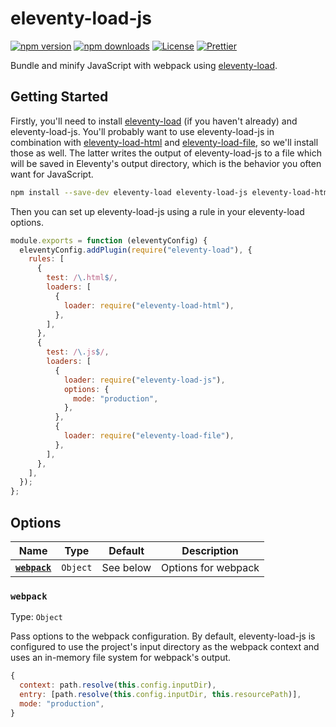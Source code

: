 # eleventy-load-js

[![npm version][npm-version-src]][npm-version-href]
[![npm downloads][npm-downloads-src]][npm-downloads-href]
[![License][license-src]][license-href]
[![Prettier][prettier-src]][prettier-href]

Bundle and minify JavaScript with webpack using [eleventy-load](https://github.com/gregives/eleventy-load).

## Getting Started

Firstly, you'll need to install [eleventy-load](https://github.com/gregives/eleventy-load) (if you haven't already) and eleventy-load-js. You'll probably want to use eleventy-load-js in combination with [eleventy-load-html](https://github.com/gregives/eleventy-load-html) and [eleventy-load-file](https://github.com/gregives/eleventy-load-file), so we'll install those as well. The latter writes the output of eleventy-load-js to a file which will be saved in Eleventy's output directory, which is the behavior you often want for JavaScript.

```sh
npm install --save-dev eleventy-load eleventy-load-js eleventy-load-html eleventy-load-file
```

Then you can set up eleventy-load-js using a rule in your eleventy-load options.

```js
module.exports = function (eleventyConfig) {
  eleventyConfig.addPlugin(require("eleventy-load"), {
    rules: [
      {
        test: /\.html$/,
        loaders: [
          {
            loader: require("eleventy-load-html"),
          },
        ],
      },
      {
        test: /\.js$/,
        loaders: [
          {
            loader: require("eleventy-load-js"),
            options: {
              mode: "production",
            },
          },
          {
            loader: require("eleventy-load-file"),
          },
        ],
      },
    ],
  });
};
```

## Options

| Name                   | Type     | Default   | Description         |
| ---------------------- | -------- | --------- | ------------------- |
| [**`webpack`**](#name) | `Object` | See below | Options for webpack |

### `webpack`

Type: `Object`

Pass options to the webpack configuration. By default, eleventy-load-js is configured to use the project's input directory as the webpack context and uses an in-memory file system for webpack's output.

```js
{
  context: path.resolve(this.config.inputDir),
  entry: [path.resolve(this.config.inputDir, this.resourcePath)],
  mode: "production",
}
```

<!-- References -->

[npm-version-src]: https://img.shields.io/npm/v/eleventy-load-js/latest.svg
[npm-version-href]: https://npmjs.com/package/eleventy-load-js
[npm-downloads-src]: https://img.shields.io/npm/dt/eleventy-load-js.svg
[npm-downloads-href]: https://npmjs.com/package/eleventy-load-js
[license-src]: https://img.shields.io/npm/l/eleventy-load-js.svg
[license-href]: https://npmjs.com/package/eleventy-load-js
[prettier-src]: https://img.shields.io/badge/code_style-prettier-ff69b4.svg
[prettier-href]: https://github.com/prettier/prettier
